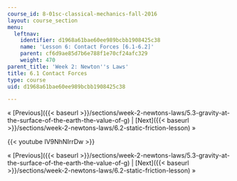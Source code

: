 ```yaml
---
course_id: 8-01sc-classical-mechanics-fall-2016
layout: course_section
menu:
  leftnav:
    identifier: d1968a61bae60ee989bcbb1908425c38
    name: 'Lesson 6: Contact Forces [6.1-6.2]'
    parent: cf6d9ae85d7b6e788f1e70cf24afc329
    weight: 470
parent_title: 'Week 2: Newton''s Laws'
title: 6.1 Contact Forces
type: course
uid: d1968a61bae60ee989bcbb1908425c38

---
```


« [Previous]({{< baseurl >}}/sections/week-2-newtons-laws/5.3-gravity-at-the-surface-of-the-earth-the-value-of-g) | [Next]({{< baseurl >}}/sections/week-2-newtons-laws/6.2-static-friction-lesson) »

{{< youtube IV9NhNIrrDw >}}

« [Previous]({{< baseurl >}}/sections/week-2-newtons-laws/5.3-gravity-at-the-surface-of-the-earth-the-value-of-g) | [Next]({{< baseurl >}}/sections/week-2-newtons-laws/6.2-static-friction-lesson) »